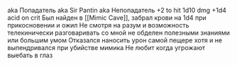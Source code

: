 aka Попадатель aka Sir Pantin aka Непопадатель
+2 to hit 1d10 dmg +1d4 acid on crit
Был найден в [[Mimic Cave]], забрал крови на 1d4 при прикосновении и ожил
Не смотря на разум и возможность телекинически разговаривать со мной не обделен полезными знаниями или большим умом
Отказался наносить урон самой пещере хотя и не выпендривался при убийстве мимика
Не любит когда угрожают выебать в глаз
